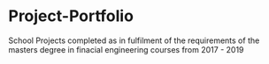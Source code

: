 # Project-Portfolio
School Projects completed as in fulfilment of the requirements of the masters degree in finacial engineering courses from 2017 - 2019

